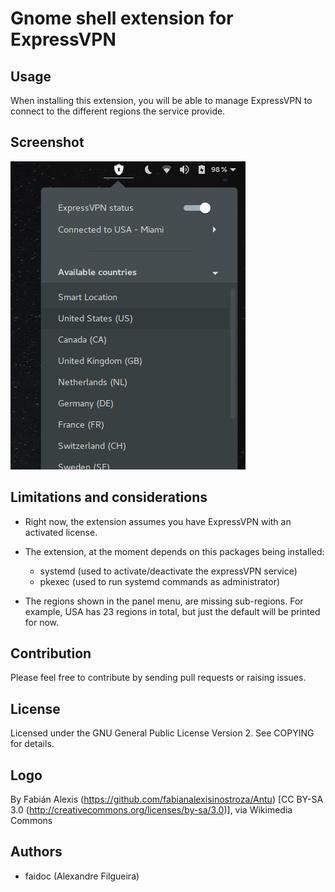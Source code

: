 # Gnome shell extension for ExpressVPN

## Usage

When installing this extension, you will be able to manage ExpressVPN to connect to the different regions the service provide.

## Screenshot

![Screenshot](screenshot.jpg)

## Limitations and considerations

* Right now, the extension assumes you have ExpressVPN with an activated license.

* The extension, at the moment depends on this packages being installed:

    * systemd (used to activate/deactivate the expressVPN service)
    * pkexec (used to run systemd commands as administrator)

* The regions shown in the panel menu, are missing sub-regions. For example, USA has 23 regions in total, but just the default will be printed for now.

## Contribution

Please feel free to contribute by sending pull requests or raising issues.

## License

Licensed under the GNU General Public License Version 2. See COPYING for details.

## Logo
By Fabián Alexis (https://github.com/fabianalexisinostroza/Antu) [CC BY-SA 3.0 (http://creativecommons.org/licenses/by-sa/3.0)], via Wikimedia Commons

## Authors

- faidoc (Alexandre Filgueira)
